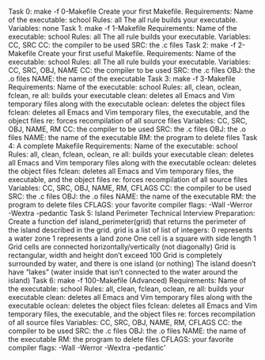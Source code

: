 Task 0: make -f 0-Makefile
Create your first Makefile.
Requirements:
Name of the executable: school
Rules: all
The all rule builds your executable.
Variables: none
Task 1: make -f 1-Makefile
Requirements:
Name of the executable: school
Rules: all
The all rule builds your executable.
Variables: CC, SRC
CC: the compiler to be used
SRC: the .c files
Task 2: make -f 2-Makefile
Create your first useful Makefile.
Requirements:
Name of the executable: school
Rules: all
The all rule builds your executable.
Variables: CC, SRC, OBJ, NAME
CC: the compiler to be used
SRC: the .c files
OBJ: the .o files
NAME: the name of the executable
Task 3: make -f 3-Makefile
Requirements:
Name of the executable: school
Rules: all, clean, oclean, fclean, re
all: builds your executable
clean: deletes all Emacs and Vim temporary files along with the executable
oclean: deletes the object files
fclean: deletes all Emacs and Vim temporary files, the executable, and the object files
re: forces recompilation of all source files
Variables: CC, SRC, OBJ, NAME, RM
CC: the compiler to be used
SRC: the .c files
OBJ: the .o files
NAME: the name of the executable
RM: the program to delete files
Task 4: A complete Makefile
Requirements:
Name of the executable: school
Rules: all, clean, fclean, oclean, re
all: builds your executable
clean: deletes all Emacs and Vim temporary files along with the executable
oclean: deletes the object files
fclean: deletes all Emacs and Vim temporary files, the executable, and the object files
re: forces recompilation of all source files
Variables: CC, SRC, OBJ, NAME, RM, CFLAGS
CC: the compiler to be used
SRC: the .c files
OBJ: the .o files
NAME: the name of the executable
RM: the program to delete files
CFLAGS: your favorite compiler flags: -Wall -Werror -Wextra -pedantic
Task 5: Island Perimeter
Technical Interview Preparation:
Create a function def island_perimeter(grid) that returns the perimeter of the island described in the grid.
grid is a list of list of integers:
0 represents a water zone
1 represents a land zone
One cell is a square with side length 1
Grid cells are connected horizontally/vertically (not diagonally)
Grid is rectangular, width and height don’t exceed 100
Grid is completely surrounded by water, and there is one island (or nothing)
The island doesn’t have “lakes” (water inside that isn’t connected to the water around the island)
Task 6: make -f 100-Makefile (Advanced)
Requirements:
Name of the executable: school
Rules: all, clean, fclean, oclean, re
all: builds your executable
clean: deletes all Emacs and Vim temporary files along with the executable
oclean: deletes the object files
fclean: deletes all Emacs and Vim temporary files, the executable, and the object files
re: forces recompilation of all source files
Variables: CC, SRC, OBJ, NAME, RM, CFLAGS
CC: the compiler to be used
SRC: the .c files
OBJ: the .o files
NAME: the name of the executable
RM: the program to delete files
CFLAGS: your favorite compiler flags: -Wall -Werror -Wextra -pedantic'
